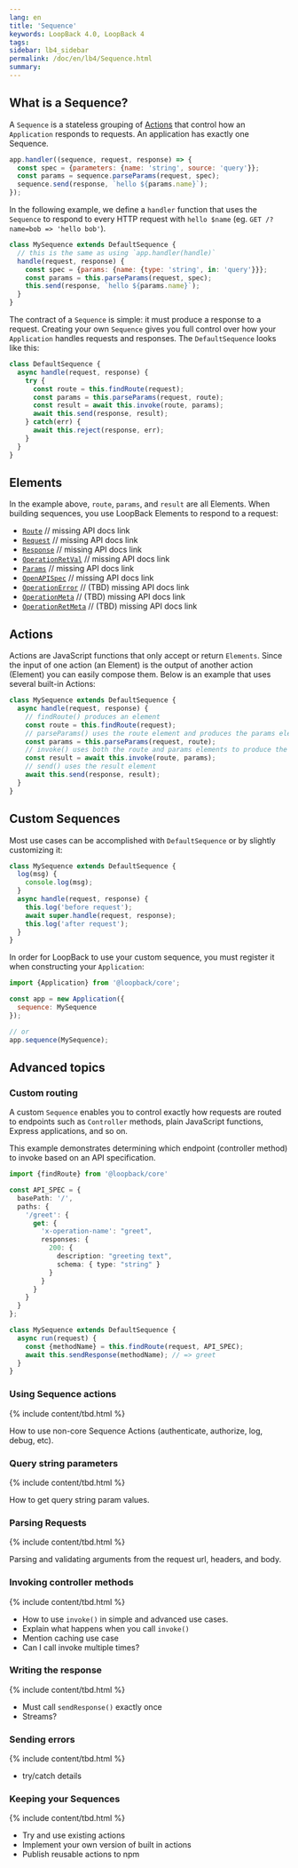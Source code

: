 ```yaml
---
lang: en
title: 'Sequence'
keywords: LoopBack 4.0, LoopBack 4
tags:
sidebar: lb4_sidebar
permalink: /doc/en/lb4/Sequence.html
summary:
---
```


## What is a Sequence?

A `Sequence` is a stateless grouping of [Actions](#actions) that control how an `Application`  responds to requests.  An application has exactly one Sequence.

```js
app.handler((sequence, request, response) => {
  const spec = {parameters: {name: 'string', source: 'query'}};
  const params = sequence.parseParams(request, spec);
  sequence.send(response, `hello ${params.name}`);
});
```

In the following example, we define a `handler` function that uses the `Sequence` to respond to every HTTP request with `hello $name` (eg. `GET /?name=bob => 'hello bob'`).

```js
class MySequence extends DefaultSequence {
  // this is the same as using `app.handler(handle)`
  handle(request, response) {
    const spec = {params: {name: {type: 'string', in: 'query'}}};
    const params = this.parseParams(request, spec);
    this.send(response, `hello ${params.name}`);
  }
}
```

The contract of a `Sequence` is simple: it must produce a response to a request. Creating your own `Sequence` gives you full control over how your `Application` handles requests and responses. The `DefaultSequence` looks like this:

```js
class DefaultSequence {
  async handle(request, response) {
    try {
      const route = this.findRoute(request);
      const params = this.parseParams(request, route);
      const result = await this.invoke(route, params);
      await this.send(response, result);
    } catch(err) {
      await this.reject(response, err);
    }
  }
}
```

## Elements

In the example above, `route`, `params`, and `result` are all Elements. When building sequences, you use LoopBack Elements to respond to a request:

- [`Route`](http://apidocs.strongloop.com/loopback-next/Routes) // missing API docs link
- [`Request`](http://apidocs.strongloop.com/loopback-next/Request) // missing API docs link
- [`Response`](http://apidocs.strongloop.com/loopback-next/Response) // missing API docs link
- [`OperationRetVal`](http://apidocs.strongloop.com/loopback-next/OperationRetVal) // missing API docs link
- [`Params`](http://apidocs.strongloop.com/loopback-next/Params) // missing API docs link
- [`OpenAPISpec`](http://apidocs.strongloop.com/loopback-next/OpenAPISpec) // missing API docs link
- [`OperationError`](http://apidocs.strongloop.com/loopback-next/OperationError) // (TBD) missing API docs link
- [`OperationMeta`](http://apidocs.strongloop.com/loopback-next/OperationMeta) // (TBD) missing API docs link
- [`OperationRetMeta`](http://apidocs.strongloop.com/loopback-next/OperationRetMeta) // (TBD) missing API docs link

## Actions

Actions are JavaScript functions that only accept or return `Elements`. Since the input of one action (an Element) is the output of another action (Element) you can easily compose them. Below is an example that uses several built-in Actions:

```js
class MySequence extends DefaultSequence {
  async handle(request, response) {
    // findRoute() produces an element
    const route = this.findRoute(request);
    // parseParams() uses the route element and produces the params element
    const params = this.parseParams(request, route);
    // invoke() uses both the route and params elements to produce the result (OperationRetVal) element
    const result = await this.invoke(route, params);
    // send() uses the result element
    await this.send(response, result);
  }
}
```

## Custom Sequences

Most use cases can be accomplished with `DefaultSequence` or by slightly customizing it:

```js
class MySequence extends DefaultSequence {
  log(msg) {
    console.log(msg);
  }
  async handle(request, response) {
    this.log('before request');
    await super.handle(request, response);
    this.log('after request');
  }
}
```

In order for LoopBack to use your custom sequence, you must register it when constructing your `Application`:

```js
import {Application} from '@loopback/core';

const app = new Application({
  sequence: MySequence
});

// or
app.sequence(MySequence);
```

## Advanced topics

### Custom routing

A custom `Sequence` enables you to control exactly how requests are routed to endpoints such as `Controller` methods, plain JavaScript functions, Express applications, and so on.

This example demonstrates determining which endpoint (controller method) to invoke based on an API specification.

```ts
import {findRoute} from '@loopback/core'

const API_SPEC = {
  basePath: '/',
  paths: {
    '/greet': {
      get: {
        'x-operation-name': "greet",
        responses: {
          200: {
            description: "greeting text",
            schema: { type: "string" }
          }
        }
      }
    }
  }
};

class MySequence extends DefaultSequence {
  async run(request) {
    const {methodName} = this.findRoute(request, API_SPEC);
    await this.sendResponse(methodName); // => greet
  }
}
```

### Using Sequence actions

{% include content/tbd.html %}

How to use non-core Sequence Actions (authenticate, authorize, log, debug, etc).

### Query string parameters

{% include content/tbd.html %}

How to get query string param values.

### Parsing Requests

{% include content/tbd.html %}

Parsing and validating arguments from the request url, headers, and body.

### Invoking controller methods

{% include content/tbd.html %}

 - How to use `invoke()` in simple and advanced use cases.
 - Explain what happens when you call `invoke()`
 - Mention caching use case
 - Can I call invoke multiple times?

### Writing the response

{% include content/tbd.html %}

 - Must call `sendResponse()` exactly once
 - Streams?

### Sending errors

{% include content/tbd.html %}

 - try/catch details

### Keeping your Sequences

{% include content/tbd.html %}

 - Try and use existing actions
 - Implement your own version of built in actions
 - Publish reusable actions to npm
